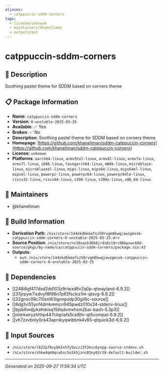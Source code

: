 ```yaml
---
aliases:
  - catppuccin-sddm-corners
tags:
  - license/unknown
  - maintainers/khaneliman
  - outputs/out
---
```


# catppuccin-sddm-corners

## 📝 Description

Soothing pastel theme for SDDM based on corners theme

## 📋 Package Information

- **Name**: `catppuccin-sddm-corners`
- **Version**: `0-unstable-2025-03-25`
- **Available**: ✅ Yes
- **Broken**: ✅ No
- **Description**: Soothing pastel theme for SDDM based on corners theme
- **Homepage**: [https://github.com/khaneliman/sddm-catppuccin-corners](https://github.com/khaneliman/sddm-catppuccin-corners)
- **License**: `unknown`
- **Platforms**: `aarch64-linux`, `armv5tel-linux`, `armv6l-linux`, `armv7a-linux`, `armv7l-linux`, `i686-linux`, `loongarch64-linux`, `m68k-linux`, `microblaze-linux`, `microblazeel-linux`, `mips-linux`, `mips64-linux`, `mips64el-linux`, `mipsel-linux`, `powerpc-linux`, `powerpc64-linux`, `powerpc64le-linux`, `riscv32-linux`, `riscv64-linux`, `s390-linux`, `s390x-linux`, `x86_64-linux`
## 👥 Maintainers

- @khaneliman


## 🔧 Build Information

- **Derivation Path**: `/nix/store/144xkd6kmafsz50rvgm8kwqjawzgmssk-catppuccin-sddm-corners-0-unstable-2025-03-25.drv`
- **Source Position**: `/nix/store/ns30sqxb36k8jrds8z18rv96bpnwc60d-source/pkgs/by-name/ca/catppuccin-sddm-corners/package.nix:43`
- **Outputs**:
  - `out`:  `/nix/store/144xkd6kmafsz50rvgm8kwqjawzgmssk-catppuccin-sddm-corners-0-unstable-2025-03-25`

## 🔗 Dependencies

- [[248i6gf417dxd2dd103z9riwxd6v2q0p-qtwayland-6.9.2]]
- [[31ijrpyw7isdvyf8f96n7p65fsckiz1m-qtsvg-6.9.2]]
- [[32gnsc08c7i0znl63ignnpzdp30gil6c-source]]
- [[6dg1vi55ynf4dmkmmcn945pwdz010s34-stdenv-linux]]
- [[bjsb6wdjykafnkixq156qdvmxhsm2bai-bash-5.3p3]]
- [[nldrkwryzhhhp447cilqrlafs5csl6hr-qt5compat-6.9.2]]
- [[vh7zxvbnly0ck43apnikyqwibbnk4v65-qtquick3d-6.9.2]]

## 📁 Input Sources

- `/nix/store/l622p70vy8k5sh7y5wizi5f2mic6ynpg-source-stdenv.sh`
- `/nix/store/shkw4qm9qcw5sc5n1k5jznc83ny02r39-default-builder.sh`

---
*Generated on 2025-09-27 11:56:34 UTC*
